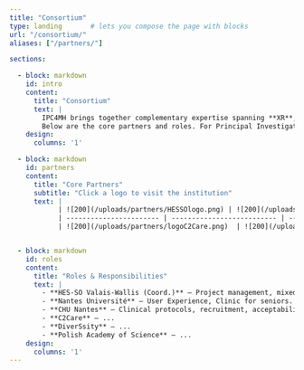 ```yaml
---
title: "Consortium"
type: landing       # lets you compose the page with blocks
url: "/consortium/"
aliases: ["/partners/"]

sections:

  - block: markdown
    id: intro
    content:
      title: "Consortium"
      text: |
        IPC4MH brings together complementary expertise spanning **XR**, **sensing**, **AI/analytics**, and **clinical validation**.
        Below are the core partners and roles. For Principal Investigators, see the *Team* section.
    design:
      columns: '1'

  - block: markdown
    id: partners
    content:
      title: "Core Partners"
      subtitle: "Click a logo to visit the institution"
      text: |
            | ![200](/uploads/partners/HESSOlogo.png) | ![200](/uploads/partners/LogoNantesU.png)    | ![](/uploads/partners/CHUNantesLogo.png) |
            | ----------------------- | -------------------------- | ---------------------- |
            | ![200](/uploads/partners/logoC2Care.png)  | ![200](/uploads/partners/diverssitylogo.png) | ![](/uploads/partners/poland_logo.png)   |


  - block: markdown
    id: roles
    content:
      title: "Roles & Responsibilities"
      text: |
        - **HES-SO Valais-Wallis (Coord.)** — Project management, mixed reality environments, data governance.
        - **Nantes Université** — User Experience, Clinic for seniors.
        - **CHU Nantes** — Clinical protocols, recruitment, acceptability & safety, clinical validation.
        - **C2Care** — ...
        - **DiverSsity** — ...
        - **Polish Academy of Science** — ...
    design:
      columns: '1'
---
```

